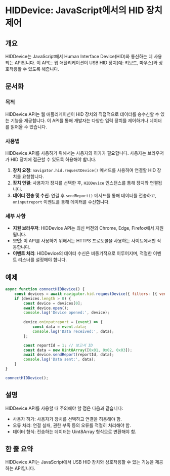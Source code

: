 <!--
Meta Description: # HIDDevice: JavaScript에서의 HID 장치 제어 ## 개요 HIDDevice는 JavaScript에서 Human Interface Device(HID)와 통신하는 데 사용되는 API입니다. 이 API는 웹 애플리케이션이 USB HID 장치(예: 키보드...
Meta Keywords: hid, data, hiddevice, device, const
-->

# HIDDevice: JavaScript에서의 HID 장치 제어

## 개요
HIDDevice는 JavaScript에서 Human Interface Device(HID)와 통신하는 데 사용되는 API입니다. 이 API는 웹 애플리케이션이 USB HID 장치(예: 키보드, 마우스)와 상호작용할 수 있도록 해줍니다.

## 문서화
### 목적
HIDDevice API는 웹 애플리케이션이 HID 장치와 직접적으로 데이터를 송수신할 수 있는 기능을 제공합니다. 이 API를 통해 개발자는 다양한 입력 장치를 제어하거나 데이터를 읽어올 수 있습니다.

### 사용법
HIDDevice API를 사용하기 위해서는 사용자의 허가가 필요합니다. 사용자는 브라우저가 HID 장치에 접근할 수 있도록 허용해야 합니다. 

1. **장치 요청**: `navigator.hid.requestDevice()` 메서드를 사용하여 연결할 HID 장치를 요청합니다.
2. **장치 연결**: 사용자가 장치를 선택한 후, `HIDDevice` 인스턴스를 통해 장치와 연결됩니다.
3. **데이터 전송 및 수신**: 연결 후 `sendReport()` 메서드를 통해 데이터를 전송하고, `oninputreport` 이벤트를 통해 데이터를 수신합니다.

### 세부 사항
- **지원 브라우저**: HIDDevice API는 최신 버전의 Chrome, Edge, Firefox에서 지원됩니다.
- **보안**: 이 API를 사용하기 위해서는 HTTPS 프로토콜을 사용하는 사이트에서만 작동합니다.
- **이벤트 처리**: HIDDevice의 데이터 수신은 비동기적으로 이루어지며, 적절한 이벤트 리스너를 설정해야 합니다.

## 예제
```javascript
async function connectHIDDevice() {
    const devices = await navigator.hid.requestDevice({ filters: [{ vendorId: 0x1234 }] });
    if (devices.length > 0) {
        const device = devices[0];
        await device.open();
        console.log('Device opened:', device);
        
        device.oninputreport = (event) => {
            const data = event.data;
            console.log('Data received:', data);
        };

        const reportId = 1; // 보고서 ID
        const data = new Uint8Array([0x01, 0x02, 0x03]);
        await device.sendReport(reportId, data);
        console.log('Data sent:', data);
    }
}

connectHIDDevice();
```

## 설명
HIDDevice API를 사용할 때 주의해야 할 점은 다음과 같습니다:
- 사용자 허가: 사용자가 장치를 선택하고 연결을 허용해야 함.
- 오류 처리: 연결 실패, 권한 부족 등의 오류를 적절히 처리해야 함.
- 데이터 형식: 전송하는 데이터는 Uint8Array 형식으로 변환해야 함.

## 한 줄 요약
HIDDevice API는 JavaScript에서 USB HID 장치와 상호작용할 수 있는 기능을 제공하는 API입니다.
